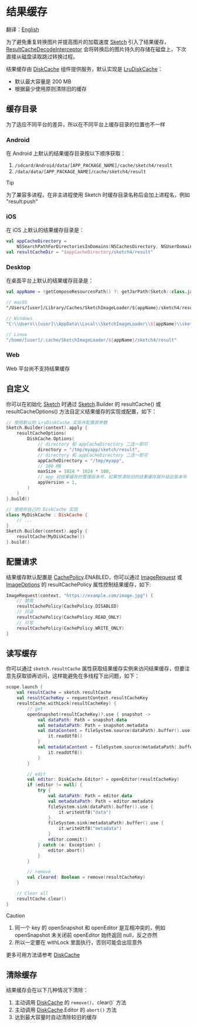 # 结果缓存

翻译：[English](result_cache.md)

为了避免重复转换图片并提高图片的加载速度 [Sketch] 引入了结果缓存，[ResultCacheDecodeInterceptor]
会将转换后的图片持久的存储在磁盘上，下次直接从磁盘读取跳过转换过程。

结果缓存由 [DiskCache] 组件提供服务，默认实现是 [LruDiskCache]：

* 默认最大容量是 200 MB
* 根据最少使用原则清除旧的缓存

## 缓存目录

为了适应不同平台的差异，所以在不同平台上缓存目录的位置也不一样

### Android

在 Android 上默认的结果缓存目录按以下顺序获取：

1. `/sdcard/Android/data/[APP_PACKAGE_NAME]/cache/sketch4/result`
2. `/data/data/[APP_PACKAGE_NAME]/cache/sketch4/result`

> [!TIP]
> 为了兼容多进程，在非主进程使用 Sketch 时缓存目录名称后会加上进程名，例如 "result:push"

### iOS

在 iOS 上默认的结果缓存目录是：

```kotlin
val appCacheDirectory =
    NSSearchPathForDirectoriesInDomains(NSCachesDirectory, NSUserDomainMask, true).first() as String
val resultCacheDir = "$appCacheDirectory/sketch4/result"
```

### Desktop

在桌面平台上默认的结果缓存目录是：

```kotlin
val appName = (getComposeResourcesPath() ?: getJarPath(Sketch::class.java)).md5()

// macOS
"/Users/[user]/Library/Caches/SketchImageLoader/${appName}/sketch4/result"

// Windows
"C:\\Users\\[user]\\AppData\\Local\\SketchImageLoader\\${appName}\\sketch4/result\\Cache"

// Linux
"/home/[user]/.cache/SketchImageLoader/${appName}/sketch4/result"
```

### Web

Web 平台尚不支持结果缓存

## 自定义

你可以在初始化 [Sketch] 时通过 [Sketch].Builder 的 resultCache() 或 resultCacheOptions()
方法自定义结果缓存的实现或配置，如下：

```kotlin
// 使用默认的 LruDiskCache 实现并配置其参数
Sketch.Builder(context).apply {
    resultCacheOptions(
        DiskCache.Options(
            // directory 和 appCacheDirectory 二选一即可
            directory = "/tmp/myapp/sketch/result",
            // directory 和 appCacheDirectory 二选一即可
            appCacheDirectory = "/tmp/myapp",
            // 100 MB
            maxSize = 1024 * 1024 * 100,
            // app 对结果缓存的管理版本号，如果想清除旧的结果缓存就升级此版本号
            appVersion = 1,
        )
    )
}.build()

// 使用你自己的 DiskCache 实现
class MyDiskCache : DiskCache {
    // ...
}
Sketch.Builder(context).apply {
    resultCache(MyDiskCache())
}.build()
```

## 配置请求

结果缓存默认配置是 [CachePolicy].ENABLED，你可以通过 [ImageRequest] 或 [ImageOptions] 的 resultCachePolicy
属性控制结果缓存，如下:

```kotlin
ImageRequest(context, "https://example.com/image.jpg") {
    // 禁用
    resultCachePolicy(CachePolicy.DISABLED)
    // 只读
    resultCachePolicy(CachePolicy.READ_ONLY)
    // 只写
    resultCachePolicy(CachePolicy.WRITE_ONLY)
}
```

## 读写缓存

你可以通过 `sketch.resultCache` 属性获取结果缓存实例来访问结果缓存，但要注意先获取锁再访问，这样能避免在多线程下出问题，如下：

```kotlin
scope.launch {
    val resultCache = sketch.resultCache
    val resultCacheKey = requestContext.resultCacheKey
    resultCache.withLock(resultCacheKey) {
        // get
        openSnapshot(resultCacheKey)?.use { snapshot ->
            val dataPath: Path = snapshot.data
            val metadataPath: Path = snapshot.metadata
            val dataContent = fileSystem.source(dataPath).buffer().use {
                it.readUtf8()
            }
            val metadataContent = fileSystem.source(metadataPath).buffer().use {
                it.readUtf8()
            }
        }

        // edit
        val editor: DiskCache.Editor? = openEditor(resultCacheKey)
        if (editor != null) {
            try {
                val dataPath: Path = editor.data
                val metadataPath: Path = editor.metadata
                fileSystem.sink(dataPath).buffer().use {
                    it.writeUtf8("data")
                }
                fileSystem.sink(metadataPath).buffer().use {
                    it.writeUtf8("metadata")
                }
                editor.commit()
            } catch (e: Exception) {
                editor.abort()
            }
        }

        // remove
        val cleared: Boolean = remove(resultCacheKey)
    }

    // Clear all
    resultCache.clear()
}
```

> [!CAUTION]
> 1. 同一个 key 的 openSnapshot 和 openEditor 是互相冲突的，例如 openSnapshot 未关闭前 openEditor
     始终返回 null，反之亦然
> 2. 所以一定要在 withLock 里面执行，否则可能会出现意外

更多可用方法请参考 [DiskCache]

## 清除缓存

结果缓存会在以下几种情况下清除：

1. 主动调用 [DiskCache] 的 `remove()`、clear()` 方法
2. 主动调用 [DiskCache].Editor 的 `abort()` 方法
3. 达到最大容量时自动清除较旧的缓存

[Sketch]: ../../sketch-core/src/commonMain/kotlin/com/github/panpf/sketch/Sketch.common.kt

[DiskCache]: ../../sketch-core/src/commonMain/kotlin/com/github/panpf/sketch/cache/DiskCache.common.kt

[LruDiskCache]: ../../sketch-core/src/commonMain/kotlin/com/github/panpf/sketch/cache/LruDiskCache.kt

[ImageRequest]: ../../sketch-core/src/commonMain/kotlin/com/github/panpf/sketch/request/ImageRequest.common.kt

[ImageOptions]: ../../sketch-core/src/commonMain/kotlin/com/github/panpf/sketch/request/ImageOptions.common.kt

[HttpUriFetcher]: ../../sketch-core/src/commonMain/kotlin/com/github/panpf/sketch/fetch/HttpUriFetcher.kt

[ResultCacheDecodeInterceptor]: ../../sketch-core/src/commonMain/kotlin/com/github/panpf/sketch/cache/internal/ResultCacheDecodeInterceptor.kt

[CachePolicy]: ../../sketch-core/src/commonMain/kotlin/com/github/panpf/sketch/cache/CachePolicy.kt